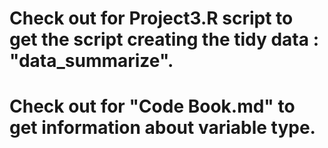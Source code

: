 # Check out for Project3.R script to get the script creating the tidy data : "data_summarize". 
# Check out for "Code Book.md" to get information about variable type.
